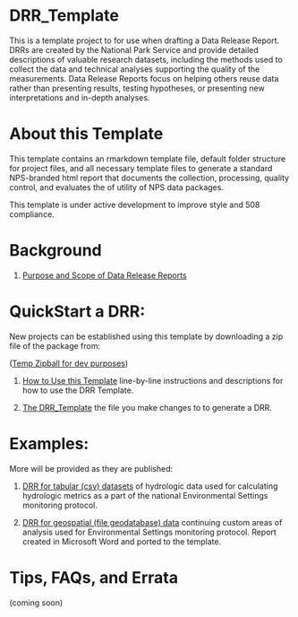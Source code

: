 # DRR_Template
This is a template project to for use when drafting a Data Release Report. DRRs are created by the National Park Service and provide detailed descriptions of valuable research datasets, including the methods used to collect the data and technical analyses supporting the quality of the measurements. Data Release Reports focus on helping others reuse data rather than presenting results, testing hypotheses, or presenting new interpretations and in-depth analyses. 

# About this Template
This template contains an rmarkdown template file, default folder structure for project files, and all necessary template files to generate a standard NPS-branded html 
report that documents the collection, processing, quality control, and evaluates the of utility of NPS data packages. 

This template is under active development to improve style and 508 compliance.

# Background
1. [Purpose and Scope of Data Release Reports](vignettes/PurposeAndScope.html)

# QuickStart a DRR:
New projects can be established using this template by downloading a zip file of the package from: <!--[This Link](https://github.com/nationalparkservice/IMD_DRR_Template/zipball/master) -->

([Temp Zipball for dev purposes](https://github.com/RobLBaker/DRR_Template_Working/zipball/master))

1. [How to Use this Template](vignettes/HowToUseThisTemplate.html) line-by-line instructions and descriptions for how to use the DRR Template.

2. [The DRR_Template](DRR_Template.rmd) the file you make changes to to generate a DRR.

# Examples:
More will be provided as they are published:

1. [DRR for tabular (csv) datasets](vignettes/DRAFT_2019_Report_NationalMeanDailyFlowsDataSummary.html) of hydrologic data used for calculating hydrologic metrics as a part of the national Environmental Settings monitoring protocol. 
    
2. [DRR for geospatial (file geodatabase) data](vignettes/NPS-NRSS-DRR-2020-1.html) continuing custom areas of analysis used for Environmental Settings monitoring protocol. Report created in Microsoft Word and ported to the template.

# Tips, FAQs, and Errata 
(coming soon)

